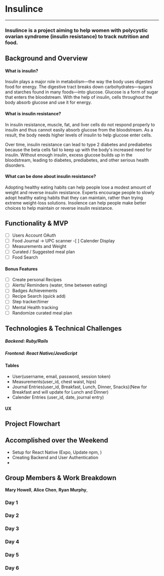 # Insulince
---

### Insulince is a project aiming to help women with polycystic ovarian syndrome (insulin resistance) to track nutrition and food.

## Background and Overview
#### What is insulin?
Insulin plays a major role in metabolism—the way the body uses digested food for energy. The digestive tract breaks down carbohydrates—sugars and starches found in many foods—into glucose. Glucose is a form of sugar that enters the bloodstream. With the help of insulin, cells throughout the body absorb glucose and use it for energy.

#### What is insulin resistance?
In insulin resistance, muscle, fat, and liver cells do not respond properly to insulin and thus cannot easily absorb glucose from the bloodstream. As a result, the body needs higher levels of insulin to help glucose enter cells.

Over time, insulin resistance can lead to type 2 diabetes and prediabetes because the beta cells fail to keep up with the body's increased need for insulin. Without enough insulin, excess glucose builds up in the bloodstream, leading to diabetes, prediabetes, and other serious health disorders.

#### What can be done about insulin resistance?
Adopting healthy eating habits can help people lose a modest amount of weight and reverse insulin resistance. Experts encourage people to slowly adopt healthy eating habits that they can maintain, rather than trying extreme weight-loss solutions. Insolence can help people make better choices to help maintain or reverse insulin resistance.

## Functionality & MVP

   - [ ] Users Account OAuth
   - [ ] Food Journal -> UPC scanner
          -[ ] Calender Display
   - [ ] Measurements and Weight
   - [ ] Curated / Suggested meal plan
   - [ ] Food Search

#### Bonus Features
   - [ ] Create personal Recipes
   - [ ] Alerts/ Reminders (water, time between eating)
   - [ ] Badges Achievements
   - [ ] Recipe Search (quick add)
   - [ ] Step tracker/timer
   - [ ] Mental Health tracking
   - [ ] Randomize curated meal plan

## Technologies & Technical Challenges
  ##### Backend: Ruby/Rails
  ##### Frontend: React Native/JavaScript

#### Tables
- User(username, email, password, session token)
- Measurements(user_id, chest waist, hips)
- Journal Entries(user_id, Breakfast, Lunch, Dinner, Snacks)(New for Breakfast and will update for Lunch and Dinner)
- Calender Entries (user_id, date, journal entry)


#### UX

## Project Flowchart


## Accomplished over the Weekend
- Setup for React Native (Expo, Update npm, )
- Creating Backend and User Authentication
-


## Group Members & Work Breakdown

**Mary Howell**,
**Alice Chen**,
**Ryan Murphy**,

### Day 1

### Day 2

### Day 3

### Day 4

### Day 5

### Day 6
